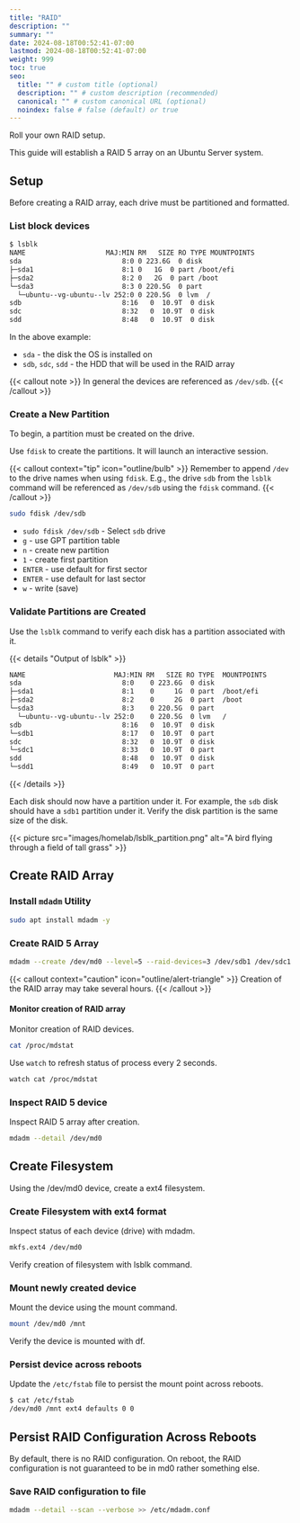 ```yaml
---
title: "RAID"
description: ""
summary: ""
date: 2024-08-18T00:52:41-07:00
lastmod: 2024-08-18T00:52:41-07:00
weight: 999
toc: true
seo:
  title: "" # custom title (optional)
  description: "" # custom description (recommended)
  canonical: "" # custom canonical URL (optional)
  noindex: false # false (default) or true
---
```


Roll your own RAID setup.

This guide will establish a RAID 5 array on an Ubuntu Server system.

## Setup

Before creating a RAID array, each drive must be partitioned and formatted.

### List block devices

```bash { title="View block devices" }
$ lsblk
NAME                  	MAJ:MIN RM   SIZE RO TYPE MOUNTPOINTS
sda                     	8:0	0 223.6G  0 disk
├─sda1                  	8:1	0 	1G  0 part /boot/efi
├─sda2                  	8:2	0 	2G  0 part /boot
└─sda3                  	8:3	0 220.5G  0 part
  └─ubuntu--vg-ubuntu--lv 252:0	0 220.5G  0 lvm  /
sdb                     	8:16   0  10.9T  0 disk
sdc                     	8:32   0  10.9T  0 disk
sdd                     	8:48   0  10.9T  0 disk
```

In the above example:

- `sda` - the disk the OS is installed on
- `sdb`, `sdc`, `sdd` - the HDD that will be used in the RAID array

{{< callout note >}}
In general the devices are referenced as `/dev/sdb`.
{{< /callout >}}

### Create a New Partition

To begin, a partition must be created on the drive.

Use `fdisk` to create the partitions. It will launch an interactive session.

{{< callout context="tip" icon="outline/bulb" >}}
Remember to append `/dev` to the drive names when using `fdisk`. E.g., the drive `sdb` from the `lsblk` command will be referenced as `/dev/sdb` using the `fdisk` command.
{{< /callout >}}

```bash { title="Use fdisk to create a partition" }
sudo fdisk /dev/sdb
```

- `sudo fdisk /dev/sdb` - Select `sdb` drive
- `g` - use GPT partition table
- `n` - create new partition
- `1` - create first partition
- `ENTER` - use default for first sector
- `ENTER` - use default for last sector
- `w` - write (save)

### Validate Partitions are Created

Use the `lsblk` command to verify each disk has a partition associated with it.

{{< details "Output of lsblk" >}}

```bash { title="Use lsblk to view partitions" }
NAME                      MAJ:MIN RM   SIZE RO TYPE  MOUNTPOINTS
sda                         8:0    0 223.6G  0 disk
├─sda1                      8:1    0     1G  0 part  /boot/efi
├─sda2                      8:2    0     2G  0 part  /boot
└─sda3                      8:3    0 220.5G  0 part
  └─ubuntu--vg-ubuntu--lv 252:0    0 220.5G  0 lvm   /
sdb                         8:16   0  10.9T  0 disk
└─sdb1                      8:17   0  10.9T  0 part
sdc                         8:32   0  10.9T  0 disk
└─sdc1                      8:33   0  10.9T  0 part
sdd                         8:48   0  10.9T  0 disk
└─sdd1                      8:49   0  10.9T  0 part
```

{{< /details >}}

Each disk should now have a partition under it. For example, the `sdb` disk should have a `sdb1` partition under it. Verify the disk partition is the same size of the disk.

{{< picture src="images/homelab/lsblk_partition.png" alt="A bird flying through a field of tall grass" >}}

## Create RAID Array

### Install `mdadm` Utility

```bash { title="Install mdadm with apt" }
sudo apt install mdadm -y
```

### Create RAID 5 Array

```bash { title="Install mdadm with apt" }
mdadm --create /dev/md0 --level=5 --raid-devices=3 /dev/sdb1 /dev/sdc1 /dev/sdd1
```

{{< callout context="caution" icon="outline/alert-triangle" >}}
Creation of the RAID array may take several hours.
{{< /callout >}}

#### Monitor creation of RAID array

Monitor creation of RAID devices.

```bash { title="Check status of RAID array creation" }
cat /proc/mdstat
```

Use `watch` to refresh status of process every 2 seconds.

```bash { title="Watch status of RAID array creation" }
watch cat /proc/mdstat
```

### Inspect RAID 5 device

Inspect RAID 5 array after creation.

```bash { title="View RAID 5 array" }
mdadm --detail /dev/md0
```

## Create Filesystem

Using the /dev/md0 device, create a ext4 filesystem.

### Create Filesystem with ext4 format

Inspect status of each device (drive) with mdadm.

```bash { title="Use mkfs to create filesystem" }
mkfs.ext4 /dev/md0
```

Verify creation of filesystem with lsblk command.

### Mount newly created device

Mount the device using the mount command.

```bash { title="Use mount command to mount filesystem" }
mount /dev/md0 /mnt
```

Verify the device is mounted with df.

### Persist device across reboots

Update the `/etc/fstab` file to persist the mount point across reboots.

```bash { title="Check /etc/fstab" }
$ cat /etc/fstab
/dev/md0 /mnt ext4 defaults 0 0
```

## Persist RAID Configuration Across Reboots

By default, there is no RAID configuration. On reboot, the RAID configuration is not guaranteed to be in md0 rather something else.

### Save RAID configuration to file

```bash { title="Save RAID config to mdadm.conf file" }
mdadm --detail --scan --verbose >> /etc/mdadm.conf
```

